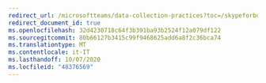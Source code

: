 ```yaml
---
redirect_url: /microsoftteams/data-collection-practices?toc=/skypeforbusiness/sfbotoc/toc.json&bc=/skypeforbusiness/breadcrumb/toc.json
redirect_document_id: true
ms.openlocfilehash: 32d4230718c64f3b391ba93b2524f12a079df122
ms.sourcegitcommit: 80b66127b3415c99f9468625add6a8f2c36bca74
ms.translationtype: MT
ms.contentlocale: it-IT
ms.lasthandoff: 10/07/2020
ms.locfileid: "48376569"
---
```

